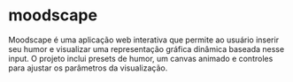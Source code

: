 # moodscape
Moodscape é uma aplicação web interativa que permite ao usuário inserir seu humor e visualizar uma representação gráfica dinâmica baseada nesse input. O projeto inclui presets de humor, um canvas animado e controles para ajustar os parâmetros da visualização.
